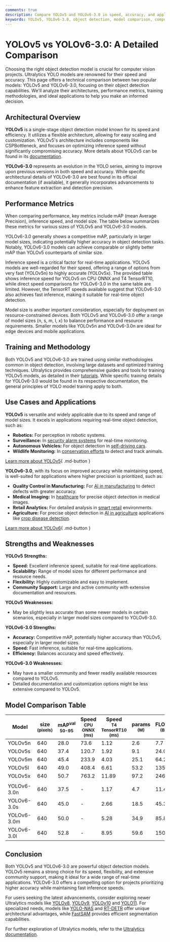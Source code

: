 ```yaml
---
comments: true
description: Compare YOLOv5 and YOLOv6-3.0 in speed, accuracy, and applications. Discover the ideal YOLO model for real-time object detection projects.
keywords: YOLOv5, YOLOv6-3.0, object detection, model comparison, computer vision, Ultralytics, real-time AI, speed vs accuracy
---
```


# YOLOv5 vs YOLOv6-3.0: A Detailed Comparison

Choosing the right object detection model is crucial for computer vision projects. Ultralytics YOLO models are renowned for their speed and accuracy. This page offers a technical comparison between two popular models: YOLOv5 and YOLOv6-3.0, focusing on their object detection capabilities. We'll analyze their architectures, performance metrics, training methodologies, and ideal applications to help you make an informed decision.

<script async src="https://cdn.jsdelivr.net/npm/chart.js@3.9.1/dist/chart.min.js"></script>
<script defer src="../../javascript/benchmark.js"></script>

<canvas id="modelComparisonChart" width="1024" height="400" active-models='["YOLOv5", "YOLOv6-3.0"]'></canvas>

## Architectural Overview

**YOLOv5** is a single-stage object detection model known for its speed and efficiency. It utilizes a flexible architecture, allowing for easy scaling and customization. YOLOv5's architecture includes components like CSPBottleneck, and focuses on optimizing inference speed without significantly compromising accuracy. More details about YOLOv5 can be found in its [documentation](https://docs.ultralytics.com/models/yolov5/).

**YOLOv6-3.0** represents an evolution in the YOLO series, aiming to improve upon previous versions in both speed and accuracy. While specific architectural details of YOLOv6-3.0 are best found in its official documentation (if available), it generally incorporates advancements to enhance feature extraction and detection precision.

## Performance Metrics

When comparing performance, key metrics include mAP (mean Average Precision), inference speed, and model size. The table below summarizes these metrics for various sizes of YOLOv5 and YOLOv6-3.0 models.

YOLOv6-3.0 generally shows a competitive mAP, particularly in larger model sizes, indicating potentially higher accuracy in object detection tasks. Notably, YOLOv6-3.0 models can achieve comparable or slightly better mAP than YOLOv5 counterparts of similar size.

Inference speed is a critical factor for real-time applications. YOLOv5 models are well-regarded for their speed, offering a range of options from very fast (YOLOv5n) to highly accurate (YOLOv5x). The provided table shows inference speed for YOLOv5 on CPU ONNX and T4 TensorRT10, while direct speed comparisons for YOLOv6-3.0 in the same table are limited. However, the TensorRT speeds available suggest that YOLOv6-3.0 also achieves fast inference, making it suitable for real-time object detection.

Model size is another important consideration, especially for deployment on resource-constrained devices. Both YOLOv5 and YOLOv6-3.0 offer a range of model sizes (n, s, m, l, x) to balance performance and resource requirements. Smaller models like YOLOv5n and YOLOv6-3.0n are ideal for edge devices and mobile applications.

## Training and Methodology

Both YOLOv5 and YOLOv6-3.0 are trained using similar methodologies common in object detection, involving large datasets and optimized training techniques. Ultralytics provides comprehensive guides and tools for training YOLOv5 models, as detailed in their [tutorials](https://docs.ultralytics.com/guides/). While specific training details for YOLOv6-3.0 would be found in its respective documentation, the general principles of YOLO model training apply to both.

## Use Cases and Applications

**YOLOv5** is versatile and widely applicable due to its speed and range of model sizes. It excels in applications requiring real-time object detection, such as:

- **Robotics:** For perception in robotic systems.
- **Surveillance:** In [security alarm systems](https://www.ultralytics.com/blog/security-alarm-system-projects-with-ultralytics-yolov8) for real-time monitoring.
- **Autonomous Vehicles:** For object detection in [self-driving cars](https://www.ultralytics.com/solutions/ai-in-self-driving).
- **Wildlife Monitoring:** In [conservation efforts](https://www.ultralytics.com/blog/protecting-biodiversity-the-kashmir-world-foundations-success-story-with-yolov5-and-yolov8) to detect and track animals.

[Learn more about YOLOv5](https://docs.ultralytics.com/models/yolov5/){ .md-button }

**YOLOv6-3.0**, with its focus on improved accuracy while maintaining speed, is well-suited for applications where higher precision is prioritized, such as:

- **Quality Control in Manufacturing:** For [AI in manufacturing](https://www.ultralytics.com/solutions/ai-in-manufacturing) to detect defects with greater accuracy.
- **Medical Imaging:** In [healthcare](https://www.ultralytics.com/solutions/ai-in-healthcare) for precise object detection in medical images.
- **Retail Analytics:** For detailed analysis in [smart retail](https://www.ultralytics.com/blog/ai-for-smarter-retail-inventory-management) environments.
- **Agriculture:** For precise object detection in [AI in agriculture](https://www.ultralytics.com/solutions/ai-in-agriculture) applications like [crop disease detection](https://www.ultralytics.com/blog/yolovme-crop-disease-detection-improving-efficiency-in-agriculture).

[Learn more about YOLOv6](https://docs.ultralytics.com/models/yolov6/){ .md-button }

## Strengths and Weaknesses

**YOLOv5 Strengths:**

- **Speed:** Excellent inference speed, suitable for real-time applications.
- **Scalability:** Range of model sizes for different performance and resource needs.
- **Flexibility:** Highly customizable and easy to implement.
- **Community Support:** Large and active community with extensive documentation and resources.

**YOLOv5 Weaknesses:**

- May be slightly less accurate than some newer models in certain scenarios, especially in larger model sizes compared to YOLOv6-3.0.

**YOLOv6-3.0 Strengths:**

- **Accuracy:** Competitive mAP, potentially higher accuracy than YOLOv5, especially in larger model sizes.
- **Speed:** Fast inference, suitable for real-time applications.
- **Efficiency:** Balances accuracy and speed effectively.

**YOLOv6-3.0 Weaknesses:**

- May have a smaller community and fewer readily available resources compared to YOLOv5.
- Detailed documentation and customization options might be less extensive compared to YOLOv5.

## Model Comparison Table

| Model       | size<br><sup>(pixels) | mAP<sup>val<br>50-95 | Speed<br><sup>CPU ONNX<br>(ms) | Speed<br><sup>T4 TensorRT10<br>(ms) | params<br><sup>(M) | FLOPs<br><sup>(B) |
| ----------- | --------------------- | -------------------- | ------------------------------ | ----------------------------------- | ------------------ | ----------------- | 
| YOLOv5n     | 640                   | 28.0                 | 73.6                           | 1.12                                | 2.6                | 7.7               |
| YOLOv5s     | 640                   | 37.4                 | 120.7                          | 1.92                                | 9.1                | 24.0              |
| YOLOv5m     | 640                   | 45.4                 | 233.9                          | 4.03                                | 25.1               | 64.2              |
| YOLOv5l     | 640                   | 49.0                 | 408.4                          | 6.61                                | 53.2               | 135.0             |
| YOLOv5x     | 640                   | 50.7                 | 763.2                          | 11.89                    | 97.2              | 246.4 |
|             |                       |                      |                                |                                     |                    |                   |
| YOLOv6-3.0n | 640                   | 37.5                 | -                              | 1.17                                | 4.7                | 11.4              |
| YOLOv6-3.0s | 640                   | 45.0                 | -                              | 2.66                                | 18.5               | 45.3              |
| YOLOv6-3.0m | 640                   | 50.0                 | -                              | 5.28                                | 34.9               | 85.8              |
| YOLOv6-3.0l | 640                   | 52.8                 | -                              | 8.95                                | 59.6               | 150.7             |

## Conclusion

Both YOLOv5 and YOLOv6-3.0 are powerful object detection models. YOLOv5 remains a strong choice for its speed, flexibility, and extensive community support, making it ideal for a wide range of real-time applications. YOLOv6-3.0 offers a compelling option for projects prioritizing higher accuracy while maintaining fast inference speeds.

For users seeking the latest advancements, consider exploring newer Ultralytics models like [YOLOv8](https://www.ultralytics.com/yolo), [YOLOv9](https://docs.ultralytics.com/models/yolov9/), [YOLOv10](https://docs.ultralytics.com/models/yolov10/) and [YOLO11](https://docs.ultralytics.com/models/yolo11/). For specialized needs, models like [YOLO-NAS](https://docs.ultralytics.com/models/yolo-nas/) and [RT-DETR](https://docs.ultralytics.com/models/rtdetr/) offer unique architectural advantages, while [FastSAM](https://docs.ultralytics.com/models/fast-sam/) provides efficient segmentation capabilities.

For further exploration of Ultralytics models, refer to the [Ultralytics documentation](https://docs.ultralytics.com/models/).
